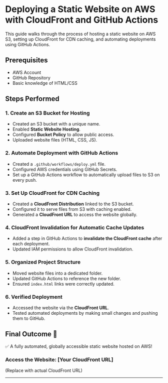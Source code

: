 # Deploying a Static Website on AWS with CloudFront and GitHub Actions

This guide walks through the process of hosting a static website on AWS S3, setting up CloudFront for CDN caching, and automating deployments using GitHub Actions.

## Prerequisites
- AWS Account
- GitHub Repository
- Basic knowledge of HTML/CSS

## Steps Performed

### 1. Create an S3 Bucket for Hosting
- Created an S3 bucket with a unique name.
- Enabled **Static Website Hosting**.
- Configured **Bucket Policy** to allow public access.
- Uploaded website files (HTML, CSS, JS).

### 2. Automate Deployment with GitHub Actions
- Created a `.github/workflows/deploy.yml` file.
- Configured AWS credentials using GitHub Secrets.
- Set up a GitHub Actions workflow to automatically upload files to S3 on every push.

### 3. Set Up CloudFront for CDN Caching
- Created a **CloudFront Distribution** linked to the S3 bucket.
- Configured it to serve files from S3 with caching enabled.
- Generated a **CloudFront URL** to access the website globally.

### 4. CloudFront Invalidation for Automatic Cache Updates
- Added a step in GitHub Actions to **invalidate the CloudFront cache** after each deployment.
- Updated IAM permissions to allow CloudFront invalidation.

### 5. Organized Project Structure
- Moved website files into a dedicated folder.
- Updated GitHub Actions to reference the new folder.
- Ensured `index.html` links were correctly updated.

### 6. Verified Deployment
- Accessed the website via the **CloudFront URL**.
- Tested automated deployments by making small changes and pushing them to GitHub.

## Final Outcome 🎉
✅ A fully automated, globally accessible static website hosted on AWS!

### Access the Website: [Your CloudFront URL]
(Replace with actual CloudFront URL)

---
